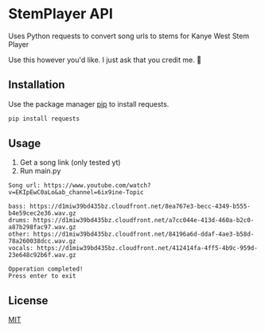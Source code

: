 # StemPlayer API

Uses Python requests to convert song urls to stems for Kanye West Stem Player

Use this however you'd like. I just ask that you credit me. 🙂


## Installation

Use the package manager [pip](https://pip.pypa.io/en/stable/) to install requests.

```bash
pip install requests
```


## Usage
1. Get a song link (only tested yt)
2. Run main.py



```terminal
Song url: https://www.youtube.com/watch?v=EKIpEwC0aLo&ab_channel=6ix9ine-Topic

bass: https://d1miw39bd435bz.cloudfront.net/8ea767e3-becc-4349-b555-b4e59cec2e36.wav.gz
drums: https://d1miw39bd435bz.cloudfront.net/a7cc044e-413d-460a-b2c0-a87b298fac97.wav.gz
other: https://d1miw39bd435bz.cloudfront.net/84196a6d-ddaf-4ae3-b58d-78a260038dcc.wav.gz
vocals: https://d1miw39bd435bz.cloudfront.net/412414fa-4ff5-4b9c-959d-23e648c92b6f.wav.gz

Opperation completed!
Press enter to exit

```

## License
[MIT](https://choosealicense.com/licenses/mit/)
